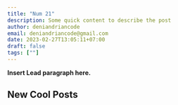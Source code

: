 ```yaml
---
title: "Num 21"
description: Some quick content to describe the post
author: deniandriancode
email: deniandriancode@gmail.com
date: 2023-02-27T13:05:11+07:00
draft: false
tags: [""]
---
```


**Insert Lead paragraph here.**

## New Cool Posts


